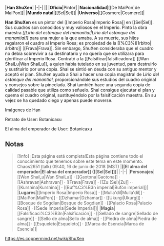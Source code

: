 

|**Han ShuXen**|
|-|-|
||
|**Oficio**|Pintor|
|**Nacionalidad**|[[De MaiPon\|de MaiPon]]|
|**Mundo natal**|[[Sel\|Sel]]|
|**Universo**|[[Cosmere\|Cosmere]]|

**Han ShuXen** es un pintor del [[Imperio Rosa\|Imperio Rosa]] en [[Sel\|Sel]]. Sus cuadros son conocidos y muy valiosos en el Imperio.
Pintó la obra maestra *[[Lirio del estanque del manantial\|Lirio del estanque del manantial]]* para una mujer a la que amaba. A su muerte, sus hijos regalaron el cuadro al Imperio Rosa; es propiedad de la [[%C3%81rbitro\|árbitro]] [[Frava\|Frava]]. Sin embargo, ShuXen consideraba que el cuadro no debía sobrevivir a su destinatario y no quería que se utilizara para glorificar al Imperio Rosa. Contrató a la [[Falsificar\|falsificadora]] [[Wan ShaiLu\|Wan ShaiLu]], a quien había tutelado en su juventud, para destruirlo y sustituirlo por una copia. Shai se sintió en deuda con su antiguo mentor y aceptó el plan.
ShuXen ayuda a Shai a hacer una copia magistral de *Lirio del estanque del manantial*, proporcionándole sus estudios del cuadro original y consejos sobre la pincelada. Shai también hace una segunda copia de calidad pasable que utiliza como señuelo. Shai consigue ejecutar el plan y quema el cuadro original, sustituyéndolo por la falsificación maestra.
En su vejez se ha quedado ciego y apenas puede moverse.


Imágenes de Han



Retrato de User: Botanicaxu






El alma del emperador de User: Botanicaxu




## Notas

> [!info] ¡Esta página está completa!Esta página contiene todo el conocimiento que tenemos sobre este tema en este momento.
Chaos2651 (talk) 09:40, 16 de junio de 2018 (MST)
|**[[El alma del emperador\|El alma del emperador]] ([[Sel\|Sel]])**|
|-|-|
|**Personajes**|[[Wan ShaiLu\|Wan ShaiLu]] · [[Gaotona\|Gaotona]] · [[Ashravan\|Ashravan]] · [[Frava\|Frava]] · [[Zu (Sel)\|Zu]] ·  · [[Kurshina\|Kurshina]] · [[Buf%C3%B3n imperial\|Bufón imperial]]|
|**Lugares**|[[Imperio Rosa\|Imperio Rosa]] · [[Mulla'dil\|Mulla'dil]] · [[MaiPon\|MaiPon]] · [[Dzhamar\|Dzhamar]] · [[Ukurgi\|Ukurgi]] · [[Bosque de Sogdian\|Bosque de Sogdian]] · [[Palacio Rosa\|Palacio Rosa]] · [[Sede Imperial\|Sede Imperial]]|
|**Magia**|[[Falsificaci%C3%B3n\|Falsificación]] · [[Sellado de sangre\|Sellado de sangre]] · [[Sello de alma\|Sello de alma]] · [[Piedra de alma\|Piedra de alma]] · [[Esqueleto\|Esqueleto]] · [[Marca de Esencia\|Marca de Esencia]]|



https://es.coppermind.net/wiki/ShuXen